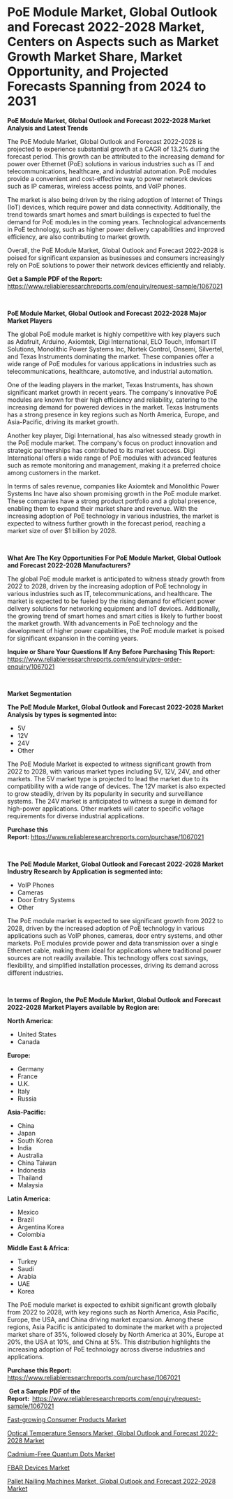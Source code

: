 <p><h1>PoE Module Market, Global Outlook and Forecast 2022-2028 Market, Centers on Aspects such as Market Growth Market Share, Market Opportunity, and Projected Forecasts Spanning from 2024 to 2031</h1></p><p><strong>PoE Module Market, Global Outlook and Forecast 2022-2028 Market Analysis and Latest Trends</strong></p>
<p><p>The PoE Module Market, Global Outlook and Forecast 2022-2028 is projected to experience substantial growth at a CAGR of 13.2% during the forecast period. This growth can be attributed to the increasing demand for power over Ethernet (PoE) solutions in various industries such as IT and telecommunications, healthcare, and industrial automation. PoE modules provide a convenient and cost-effective way to power network devices such as IP cameras, wireless access points, and VoIP phones.</p><p>The market is also being driven by the rising adoption of Internet of Things (IoT) devices, which require power and data connectivity. Additionally, the trend towards smart homes and smart buildings is expected to fuel the demand for PoE modules in the coming years. Technological advancements in PoE technology, such as higher power delivery capabilities and improved efficiency, are also contributing to market growth.</p><p>Overall, the PoE Module Market, Global Outlook and Forecast 2022-2028 is poised for significant expansion as businesses and consumers increasingly rely on PoE solutions to power their network devices efficiently and reliably.</p></p>
<p><strong>Get a Sample PDF of the Report:&nbsp;</strong> <a href="https://www.reliableresearchreports.com/enquiry/request-sample/1067021">https://www.reliableresearchreports.com/enquiry/request-sample/1067021</a></p>
<p>&nbsp;</p>
<p><strong>PoE Module Market, Global Outlook and Forecast 2022-2028 Major Market Players</strong></p>
<p><p>The global PoE module market is highly competitive with key players such as Adafruit, Arduino, Axiomtek, Digi International, ELO Touch, Infomart IT Solutions, Monolithic Power Systems Inc, Nortek Control, Onsemi, Silvertel, and Texas Instruments dominating the market. These companies offer a wide range of PoE modules for various applications in industries such as telecommunications, healthcare, automotive, and industrial automation.</p><p>One of the leading players in the market, Texas Instruments, has shown significant market growth in recent years. The company's innovative PoE modules are known for their high efficiency and reliability, catering to the increasing demand for powered devices in the market. Texas Instruments has a strong presence in key regions such as North America, Europe, and Asia-Pacific, driving its market growth.</p><p>Another key player, Digi International, has also witnessed steady growth in the PoE module market. The company's focus on product innovation and strategic partnerships has contributed to its market success. Digi International offers a wide range of PoE modules with advanced features such as remote monitoring and management, making it a preferred choice among customers in the market.</p><p>In terms of sales revenue, companies like Axiomtek and Monolithic Power Systems Inc have also shown promising growth in the PoE module market. These companies have a strong product portfolio and a global presence, enabling them to expand their market share and revenue. With the increasing adoption of PoE technology in various industries, the market is expected to witness further growth in the forecast period, reaching a market size of over $1 billion by 2028.</p></p>
<p>&nbsp;</p>
<p><strong>What Are The Key Opportunities For PoE Module Market, Global Outlook and Forecast 2022-2028 Manufacturers?</strong></p>
<p><p>The global PoE module market is anticipated to witness steady growth from 2022 to 2028, driven by the increasing adoption of PoE technology in various industries such as IT, telecommunications, and healthcare. The market is expected to be fueled by the rising demand for efficient power delivery solutions for networking equipment and IoT devices. Additionally, the growing trend of smart homes and smart cities is likely to further boost the market growth. With advancements in PoE technology and the development of higher power capabilities, the PoE module market is poised for significant expansion in the coming years.</p></p>
<p><strong>Inquire or Share Your Questions If Any Before Purchasing This Report:</strong> <a href="https://www.reliableresearchreports.com/enquiry/pre-order-enquiry/1067021">https://www.reliableresearchreports.com/enquiry/pre-order-enquiry/1067021</a></p>
<p>&nbsp;</p>
<p><strong>Market Segmentation</strong></p>
<p><strong>The PoE Module Market, Global Outlook and Forecast 2022-2028 Market Analysis by types is segmented into:</strong></p>
<p><ul><li>5V</li><li>12V</li><li>24V</li><li>Other</li></ul></p>
<p><p>The PoE Module Market is expected to witness significant growth from 2022 to 2028, with various market types including 5V, 12V, 24V, and other markets. The 5V market type is projected to lead the market due to its compatibility with a wide range of devices. The 12V market is also expected to grow steadily, driven by its popularity in security and surveillance systems. The 24V market is anticipated to witness a surge in demand for high-power applications. Other markets will cater to specific voltage requirements for diverse industrial applications.</p></p>
<p><strong>Purchase this Report:&nbsp;</strong><a href="https://www.reliableresearchreports.com/purchase/1067021">https://www.reliableresearchreports.com/purchase/1067021</a></p>
<p>&nbsp;</p>
<p><strong>The PoE Module Market, Global Outlook and Forecast 2022-2028 Market Industry Research by Application is segmented into:</strong></p>
<p><ul><li>VoIP Phones</li><li>Cameras</li><li>Door Entry Systems</li><li>Other</li></ul></p>
<p><p>The PoE module market is expected to see significant growth from 2022 to 2028, driven by the increased adoption of PoE technology in various applications such as VoIP phones, cameras, door entry systems, and other markets. PoE modules provide power and data transmission over a single Ethernet cable, making them ideal for applications where traditional power sources are not readily available. This technology offers cost savings, flexibility, and simplified installation processes, driving its demand across different industries.</p></p>
<p>&nbsp;</p>
<p><strong>In terms of Region, the PoE Module Market, Global Outlook and Forecast 2022-2028 Market Players available by Region are:</strong></p>
<p>
    <p> <strong> North America: </strong>
        <ul>
            <li>United States</li>
            <li>Canada</li>
        </ul>
        </p> 
    <p> <strong> Europe: </strong>
        <ul>
            <li>Germany</li>
            <li>France</li>
            <li>U.K.</li>
            <li>Italy</li>
            <li>Russia</li>
        </ul>
        </p> 
    <p> <strong> Asia-Pacific: </strong>
        <ul>
            <li>China</li>
            <li>Japan</li>
            <li>South Korea</li>
            <li>India</li>
            <li>Australia</li>
            <li>China Taiwan</li>
            <li>Indonesia</li>
            <li>Thailand</li>
            <li>Malaysia</li>
        </ul>
        </p> 
    <p> <strong> Latin America: </strong>
        <ul>
            <li>Mexico</li>
            <li>Brazil</li>
            <li>Argentina Korea</li>
            <li>Colombia</li>
        </ul>
        </p> 
    <p> <strong> Middle East & Africa: </strong>
        <ul>
            <li>Turkey</li>
            <li>Saudi</li>
            <li>Arabia</li>
            <li>UAE</li>
            <li>Korea</li>
        </ul>
    </p>
    </p>
<p><p>The PoE module market is expected to exhibit significant growth globally from 2022 to 2028, with key regions such as North America, Asia Pacific, Europe, the USA, and China driving market expansion. Among these regions, Asia Pacific is anticipated to dominate the market with a projected market share of 35%, followed closely by North America at 30%, Europe at 20%, the USA at 10%, and China at 5%. This distribution highlights the increasing adoption of PoE technology across diverse industries and applications.</p></p>
<p><strong>Purchase this Report: </strong><a href="https://www.reliableresearchreports.com/purchase/1067021">https://www.reliableresearchreports.com/purchase/1067021</a></p>
<p>&nbsp;<strong>Get a Sample PDF of the Report:&nbsp;&nbsp;</strong><a href="https://www.reliableresearchreports.com/enquiry/request-sample/1067021">https://www.reliableresearchreports.com/enquiry/request-sample/1067021</a></p>
<p><strong></strong></p>
<p><p><a href="https://medium.com/@jordyhansen565/fast-growing-consumer-products-market-trends-and-market-analysis-forecasted-for-period-2024-2031-133359392bae">Fast-growing Consumer Products Market</a></p><p><a href="https://github.com/dx0328/Market-Research-Report-List-1/blob/main/optical-temperature-sensors-market-global-outlook-and-forecast-2022-2028-market.md">Optical Temperature Sensors Market, Global Outlook and Forecast 2022-2028 Market</a></p><p><a href="https://medium.com/@coltsporer/cadmium-free-quantum-dots-market-comprehensive-assessment-by-type-application-and-geography-1d66f13dd204">Cadmium-Free Quantum Dots Market</a></p><p><a href="https://medium.com/@coltsporer/fbar-devices-nbsp-market-focuses-on-market-share-size-and-projected-forecast-till-2031-7462c2988b6d">FBAR Devices Market</a></p><p><a href="https://github.com/lubmix/Market-Research-Report-List-1/blob/main/pallet-nailing-machines-market-global-outlook-and-forecast-2022-2028-market.md">Pallet Nailing Machines Market, Global Outlook and Forecast 2022-2028 Market</a></p></p>
